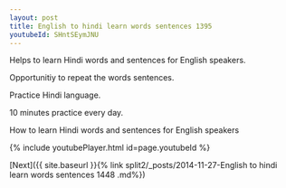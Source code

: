 ```yaml
---
layout: post
title: English to hindi learn words sentences 1395 
youtubeId: SHntSEymJNU
---
```

 
 
Helps to learn Hindi words and sentences for English speakers.

Opportunitiy to repeat the words sentences. 

Practice Hindi language. 
 
10 minutes practice every day. 
 
How to learn Hindi words and sentences for English speakers 
 
{% include youtubePlayer.html id=page.youtubeId %}
 
 
[Next]({{ site.baseurl }}{% link  split2/_posts/2014-11-27-English to hindi learn words sentences 1448 .md%})
 
